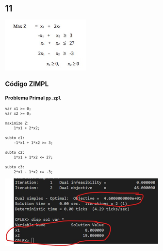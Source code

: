 # 11

![image](resources/ex.jpg)

## Código ZIMPL

### Problema Primal `pp.zpl`

    var x1 >= 0;
    var x2 >= 0;

    maximize Z:
        1*x1 + 2*x2;

    subto c1:
        -1*x1 + 1*x2 >= 3;

    subto c2:
        1*x1 + 1*x2 <= 27;

    subto c3:
        2*x1 - 1*x2 >= -3;

![image](resources/sol.jpg)
